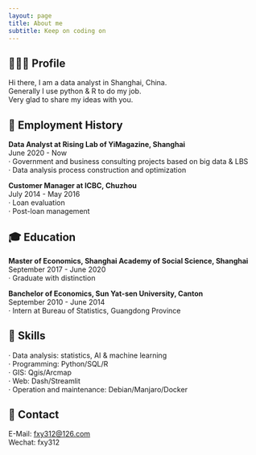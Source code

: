 ```yaml
---
layout: page
title: About me
subtitle: Keep on coding on
---
```



🧑🏻‍💻 Profile
---  
Hi there, I am a data analyst in Shanghai, China.  
Generally I use python & R to do my job.  
Very glad to share my ideas with you.  

💼 Employment History
---  
**Data Analyst at Rising Lab of YiMagazine, Shanghai**   
June 2020 - Now  
· Government and business consulting projects based on big data & LBS  
· Data analysis process construction and optimization  

**Customer Manager at ICBC, Chuzhou**  
July 2014 - May 2016  
· Loan evaluation  
· Post-loan management  

🎓 Education
---
**Master of Economics, Shanghai Academy of Social Science, Shanghai**  
September 2017 - June 2020  
· Graduate with distinction  

**Banchelor of Economics, Sun Yat-sen University, Canton**  
September 2010 - June 2014  
· Intern at Bureau of Statistics, Guangdong Province  

🔧 Skills
---
· Data analysis: statistics, AI & machine learning  
· Programming: Python/SQL/R  
· GIS: Qgis/Arcmap  
· Web: Dash/Streamlit  
· Operation and maintenance: Debian/Manjaro/Docker   


📮 Contact
---  
E-Mail: fxy312@126.com  
Wechat: fxy312
